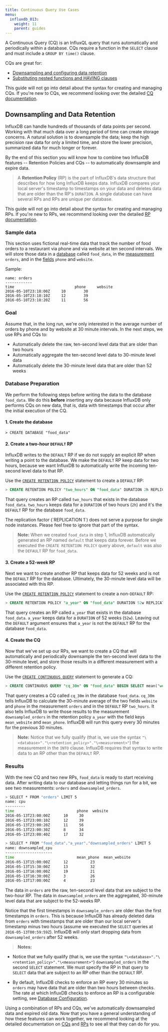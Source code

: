 ```yaml
---
title: Continuous Query Use Cases
menu:
  influxdb_013:
    weight: 11
    parent: guides
---
```


A Continuous Query (CQ) is an InfluxQL query that runs automatically and
periodically within a database.
CQs require a function in the `SELECT` clause and must include a
`GROUP BY time()` clause.

CQs are great for:

* [Downsampling and configuring data retention](#downsampling-and-data-retention)
* [Substituting nested functions and HAVING clauses](#substituting-nested-functions-and-having-clauses)

This guide will not go into detail about the syntax for creating and managing
CQs.
If you're new to CQs, we recommend looking over the detailed [CQ documentation](/influxdb/v0.13/query_language/continuous_queries/).

## Downsampling and Data Retention

InfluxDB can handle hundreds of thousands of data points per second.
Working with that much data over a long period of time can create storage
concerns.
A natural solution is to downsample the data; keep the high precision raw data
for only a limited time, and store the lower precision, summarized data for much
longer or forever.

By the end of this section you will know how to combine two InfluxDB features
-- Retention Policies and CQs -- to automatically downsample and expire
data.

> A **Retention Policy** (RP) is the part of InfluxDB's data structure
that describes for how long InfluxDB keeps data.
InfluxDB compares your local server's timestamp to timestamps on your data and
deletes data that are older than the RP's `DURATION`.
A single database can have several RPs and RPs are unique per database.
>
This guide will not go into detail about the syntax for creating and managing
RPs.
If you're new to RPs, we recommend looking over the detailed
[RP documentation](http://localhost:1313/influxdb/v0.13/query_language/database_management/#retention-policy-management).

### Sample data
This section uses fictional real-time data that track the number of food orders
to a restaurant via phone and via website at ten second intervals.
We will store those data in a
[database](/influxdb/v0.13/concepts/glossary/#database) called `food_data`, in
the [measurement](/influxdb/v0.13/concepts/glossary/#measurement) `orders`, and
in the [fields](/influxdb/v0.13/concepts/glossary/#field) `phone` and `website`.

Sample:
```
name: orders
------------
time			               phone	 website
2016-05-10T23:18:00Z	 10 	   30
2016-05-10T23:18:10Z	 12 	   39
2016-05-10T23:18:20Z	 11 	   56
```

### Goal
Assume that, in the long run, we're only interested in the average number of orders by phone
and by website at 30 minute intervals.
In the next steps, we use RPs and CQs to:

 * Automatically delete the raw, ten-second level data that are older than two hours
 * Automatically aggregate the ten-second level data to 30-minute level data
 * Automatically delete the 30-minute level data that are older than 52 weeks

### Database Preparation
We perform the following steps before writing the data to the database
`food_data`.
We do this **before** inserting any data because InfluxDB only performs CQs on
new data, that is, data with timestamps that occur after the initial execution
of the CQ.

#### 1. Create the database

```
> CREATE DATABASE "food_data"
```

#### 2. Create a two-hour `DEFAULT` RP

InfluxDB writes to the `DEFAULT` RP if we do not supply an explicit RP when
writing a point to the database.
We make the `DEFAULT` RP keep data for two hours, because we want InfluxDB to
automatically write the incoming ten-second level data to that RP.

Use the
[`CREATE RETENTION POLICY`](/influxdb/v0.13/query_language/database_management/#create-retention-policies-with-create-retention-policy)
statement to create a `DEFAULT` RP:

```sql
> CREATE RETENTION POLICY "two_hours" ON "food_data" DURATION 2h REPLICATION 1 DEFAULT
```

That query creates an RP called `two_hours` that exists in the database
`food_data`.
`two_hours` keeps data for a `DURATION` of two hours (`2h`) and it's the `DEFAULT`
RP for the database `food_data`.

<dt>
The replication factor (`REPLICATION 1`) does not serve a purpose for single
node instances. Please feel free to ignore that part of the syntax.
</dt>

> **Note:** When we created `food_data` in step 1, InfluxDB automatically
generated an RP named `default` that keeps data forever.
Before we executed the `CREATE RETENTION POLICY` query above, `default` was also
the `DEFAULT` RP for `food_data`.

#### 3. Create a 52-week RP

Next we want to create another RP that keeps data for 52 weeks and is not the
`DEFAULT` RP for the database.
Ultimately, the 30-minute level data will be associated with this RP.

Use the
[`CREATE RETENTION POLICY`](/influxdb/v0.13/query_language/database_management/#create-retention-policies-with-create-retention-policy)
statement to create a non-`DEFAULT` RP:

```sql
> CREATE RETENTION POLICY "a_year" ON "food_data" DURATION 52w REPLICATION 1
```

That query creates an RP called `a_year` that exists in the database
`food_data`.
`a_year` keeps data for a `DURATION` of 52 weeks (`52w`).
Leaving out the `DEFAULT` argument ensures that `a_year` is not the `DEFAULT`
RP for the database `food_data`.

#### 4. Create the CQ

Now that we've set up our RPs, we want to create a CQ that will automatically
and periodically downsample the ten-second level data to the 30-minute level,
and store those results in a different measurement with a different retention
policy.

Use the
[`CREATE CONTINUOUS QUERY`](/influxdb/v0.13/query_language/continuous_queries/)
statement to generate a CQ:

```sql
> CREATE CONTINUOUS QUERY "cq_30m" ON "food_data" BEGIN SELECT mean("website") AS "mean_website",mean("phone") AS "mean_phone" INTO "food_data"."a_year"."downsampled_orders" FROM "orders" GROUP BY time(30m) END
```

That query creates a CQ called `cq_30m` in the database `food_data`.
`cq_30m` tells InfluxDB to calculate the 30-minute average of the two fields
`website` and `phone` in the measurement `orders` and in the `DEFAULT` RP
`two_hours`.
It also tells InfluxDB to write those results to the measurement
`downsampled_orders` in the retention policy `a_year` with the field keys
`mean_website` and `mean_phone`.
InfluxDB will run this query every 30 minutes for the previous 30 minutes.

> **Note:** Notice that we fully qualify (that is, we use the syntax
`"\<database>"."\<retention_policy>"."\<measurement>"`) the measurement in the `INTO`
clause.
InfluxDB requires that syntax to write data to an RP other than the `DEFAULT`
RP.

### Results

With the new CQ and two new RPs, `food_data` is ready to start receiving data.
After writing data to our database and letting things run for a bit, we see
two measurements: `orders` and `downsampled_orders`.

```bash
> SELECT * FROM "orders" LIMIT 5
name: cpu
---------
time			                phone  website
2016-05-13T23:00:00Z	  10     30
2016-05-13T23:00:10Z	  12     39
2016-05-13T23:00:20Z	  11     56
2016-05-13T23:00:30Z	  8      34
2016-05-13T23:00:40Z	  17     32

> SELECT * FROM "food_data"."a_year"."downsampled_orders" LIMIT 5
name: downsampled_cpu
---------------------
time			                mean_phone  mean_website
2016-05-13T15:00:00Z	  12          23
2016-05-13T15:30:00Z	  13          32
2016-05-13T16:00:00Z	  19          21
2016-05-13T16:30:00Z	  3           26
2016-05-13T17:00:00Z	  4           23
```

The data in `orders` are the raw, ten-second level data that are subject to the
two-hour RP.
The data in `downsampled_orders` are the aggregated, 30-minute level data that
are subject to the 52-weeks RP.

Notice that the first timestamps in `downsample_orders` are older than the first
timestamps in `orders`.
This is because InfluxDB has already deleted data from `orders` with timestamps
that are older than our local server's timestamp minus two hours (assume we
  executed the `SELECT` queries at `2016-05-13T00:59:59Z`).
InfluxDB will only start dropping data from `downsampled_orders` after 52 weeks.

> **Notes:**
>
* Notice that we fully qualify (that is, we use the syntax
`"\<database>"."\<retention_policy>"."\<measurement>"`) `downsampled_orders` in
the second `SELECT` statement. We must specify the RP in that query to `SELECT`
data that are subject to an RP other than the `DEFAULT` RP.
>
* By default, InfluxDB checks to enforce an RP every 30 minutes so `orders` may
have data that are older than two hours between checks.
The rate at which InfluxDB checks to enforce an RP is a configurable setting, see [Database Configuration](/influxdb/v0.13/administration/config/#check-interval-30m0s).

Using a combination of RPs and CQs, we've automatically downsampled data and
expired old data.
Now that you have a general understanding of how these features can work
together, we recommend looking at the detailed documentation on [CQs](/influxdb/v0.13/query_language/continuous_queries/) and [RPs](/influxdb/v0.13/query_language/database_management/#retention-policy-management)
to see all that they can do for you.
